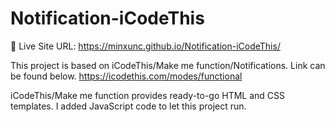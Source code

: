 # Notification-iCodeThis

 🔗 Live Site URL: https://minxunc.github.io/Notification-iCodeThis/
 
This project is based on iCodeThis/Make me function/Notifications. Link can be found below.
https://icodethis.com/modes/functional

iCodeThis/Make me function provides ready-to-go HTML and CSS templates.
I added JavaScript code to let this project run.
